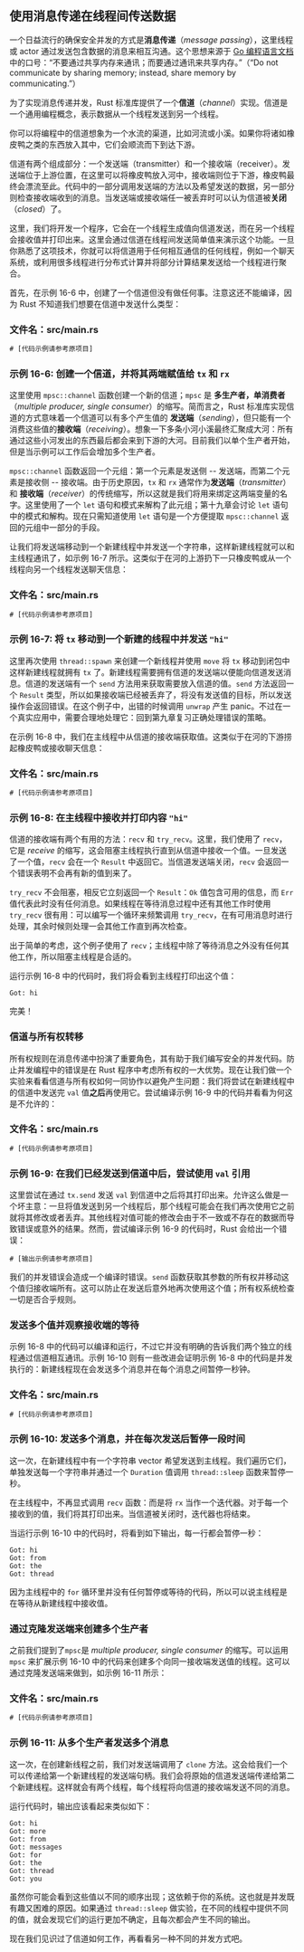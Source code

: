 ## 使用消息传递在线程间传送数据




一个日益流行的确保安全并发的方式是**消息传递**（_message passing_），这里线程或 actor 通过发送包含数据的消息来相互沟通。这个思想来源于 [Go 编程语言文档](https://golang.org/doc/effective_go.html#concurrency) 中的口号：“不要通过共享内存来通讯；而要通过通讯来共享内存。”（“Do not communicate by sharing memory; instead, share memory by communicating.”）

为了实现消息传递并发，Rust 标准库提供了一个**信道**（_channel_）实现。信道是一个通用编程概念，表示数据从一个线程发送到另一个线程。

你可以将编程中的信道想象为一个水流的渠道，比如河流或小溪。如果你将诸如橡皮鸭之类的东西放入其中，它们会顺流而下到达下游。

信道有两个组成部分：一个发送端（transmitter）和一个接收端（receiver）。发送端位于上游位置，在这里可以将橡皮鸭放入河中，接收端则位于下游，橡皮鸭最终会漂流至此。代码中的一部分调用发送端的方法以及希望发送的数据，另一部分则检查接收端收到的消息。当发送端或接收端任一被丢弃时可以认为信道被**关闭**（_closed_）了。

这里，我们将开发一个程序，它会在一个线程生成值向信道发送，而在另一个线程会接收值并打印出来。这里会通过信道在线程间发送简单值来演示这个功能。一旦你熟悉了这项技术，你就可以将信道用于任何相互通信的任何线程，例如一个聊天系统，或利用很多线程进行分布式计算并将部分计算结果发送给一个线程进行聚合。

首先，在示例 16-6 中，创建了一个信道但没有做任何事。注意这还不能编译，因为 Rust 不知道我们想要在信道中发送什么类型：

### 文件名：src/main.rs

```rust
# [代码示例请参考原项目]
```

### 示例 16-6: 创建一个信道，并将其两端赋值给 `tx` 和 `rx`

这里使用 `mpsc::channel` 函数创建一个新的信道；`mpsc` 是 **多生产者，单消费者**（_multiple producer, single consumer_）的缩写。简而言之，Rust 标准库实现信道的方式意味着一个信道可以有多个产生值的 **发送端**（_sending_），但只能有一个消费这些值的**接收端**（_receiving_）。想象一下多条小河小溪最终汇聚成大河：所有通过这些小河发出的东西最后都会来到下游的大河。目前我们以单个生产者开始，但是当示例可以工作后会增加多个生产者。

`mpsc::channel` 函数返回一个元组：第一个元素是发送侧 -- 发送端，而第二个元素是接收侧 -- 接收端。由于历史原因，`tx` 和 `rx` 通常作为**发送端**（_transmitter_）和 **接收端**（_receiver_）的传统缩写，所以这就是我们将用来绑定这两端变量的名字。这里使用了一个 `let` 语句和模式来解构了此元组；第十九章会讨论 `let` 语句中的模式和解构。现在只需知道使用 `let` 语句是一个方便提取 `mpsc::channel` 返回的元组中一部分的手段。

让我们将发送端移动到一个新建线程中并发送一个字符串，这样新建线程就可以和主线程通讯了，如示例 16-7 所示。这类似于在河的上游扔下一只橡皮鸭或从一个线程向另一个线程发送聊天信息：

### 文件名：src/main.rs

```rust
# [代码示例请参考原项目]
```

### 示例 16-7: 将 `tx` 移动到一个新建的线程中并发送 `"hi"`

这里再次使用 `thread::spawn` 来创建一个新线程并使用 `move` 将 `tx` 移动到闭包中这样新建线程就拥有 `tx` 了。新建线程需要拥有信道的发送端以便能向信道发送消息。信道的发送端有一个 `send` 方法用来获取需要放入信道的值。`send` 方法返回一个 `Result` 类型，所以如果接收端已经被丢弃了，将没有发送值的目标，所以发送操作会返回错误。在这个例子中，出错的时候调用 `unwrap` 产生 panic。不过在一个真实应用中，需要合理地处理它：回到第九章复习正确处理错误的策略。

在示例 16-8 中，我们在主线程中从信道的接收端获取值。这类似于在河的下游捞起橡皮鸭或接收聊天信息：

### 文件名：src/main.rs

```rust
# [代码示例请参考原项目]
```

### 示例 16-8: 在主线程中接收并打印内容 `"hi"`

信道的接收端有两个有用的方法：`recv` 和 `try_recv`。这里，我们使用了 `recv`，它是 _receive_ 的缩写，这会阻塞主线程执行直到从信道中接收一个值。一旦发送了一个值，`recv` 会在一个 `Result` 中返回它。当信道发送端关闭，`recv` 会返回一个错误表明不会再有新的值到来了。

`try_recv` 不会阻塞，相反它立刻返回一个 `Result`：`Ok` 值包含可用的信息，而 `Err` 值代表此时没有任何消息。如果线程在等待消息过程中还有其他工作时使用 `try_recv` 很有用：可以编写一个循环来频繁调用 `try_recv`，在有可用消息时进行处理，其余时候则处理一会其他工作直到再次检查。

出于简单的考虑，这个例子使用了 `recv`；主线程中除了等待消息之外没有任何其他工作，所以阻塞主线程是合适的。

运行示例 16-8 中的代码时，我们将会看到主线程打印出这个值：

```text
Got: hi
```

完美！

### 信道与所有权转移

所有权规则在消息传递中扮演了重要角色，其有助于我们编写安全的并发代码。防止并发编程中的错误是在 Rust 程序中考虑所有权的一大优势。现在让我们做一个实验来看看信道与所有权如何一同协作以避免产生问题：我们将尝试在新建线程中的信道中发送完 `val` 值**之后**再使用它。尝试编译示例 16-9 中的代码并看看为何这是不允许的：

### 文件名：src/main.rs

```rust
# [代码示例请参考原项目]
```

### 示例 16-9: 在我们已经发送到信道中后，尝试使用 `val` 引用

这里尝试在通过 `tx.send` 发送 `val` 到信道中之后将其打印出来。允许这么做是一个坏主意：一旦将值发送到另一个线程后，那个线程可能会在我们再次使用它之前就将其修改或者丢弃。其他线程对值可能的修改会由于不一致或不存在的数据而导致错误或意外的结果。然而，尝试编译示例 16-9 的代码时，Rust 会给出一个错误：

```console
# [输出示例请参考原项目]
```

我们的并发错误会造成一个编译时错误。`send` 函数获取其参数的所有权并移动这个值归接收端所有。这可以防止在发送后意外地再次使用这个值；所有权系统检查一切是否合乎规则。

### 发送多个值并观察接收端的等待

示例 16-8 中的代码可以编译和运行，不过它并没有明确的告诉我们两个独立的线程通过信道相互通讯。示例 16-10 则有一些改进会证明示例 16-8 中的代码是并发执行的：新建线程现在会发送多个消息并在每个消息之间暂停一秒钟。

### 文件名：src/main.rs

```rust
# [代码示例请参考原项目]
```

### 示例 16-10: 发送多个消息，并在每次发送后暂停一段时间

这一次，在新建线程中有一个字符串 vector 希望发送到主线程。我们遍历它们，单独发送每一个字符串并通过一个 `Duration` 值调用 `thread::sleep` 函数来暂停一秒。

在主线程中，不再显式调用 `recv` 函数：而是将 `rx` 当作一个迭代器。对于每一个接收到的值，我们将其打印出来。当信道被关闭时，迭代器也将结束。

当运行示例 16-10 中的代码时，将看到如下输出，每一行都会暂停一秒：

```text
Got: hi
Got: from
Got: the
Got: thread
```

因为主线程中的 `for` 循环里并没有任何暂停或等待的代码，所以可以说主线程是在等待从新建线程中接收值。

### 通过克隆发送端来创建多个生产者

之前我们提到了`mpsc`是 _multiple producer, single consumer_ 的缩写。可以运用 `mpsc` 来扩展示例 16-10 中的代码来创建多个向同一接收端发送值的线程。这可以通过克隆发送端来做到，如示例 16-11 所示：

### 文件名：src/main.rs

```rust
# [代码示例请参考原项目]
```

### 示例 16-11: 从多个生产者发送多个消息

这一次，在创建新线程之前，我们对发送端调用了 `clone` 方法。这会给我们一个可以传递给第一个新建线程的发送端句柄。我们会将原始的信道发送端传递给第二个新建线程。这样就会有两个线程，每个线程将向信道的接收端发送不同的消息。

运行代码时，输出应该看起来类似如下：

```text
Got: hi
Got: more
Got: from
Got: messages
Got: for
Got: the
Got: thread
Got: you
```

虽然你可能会看到这些值以不同的顺序出现；这依赖于你的系统。这也就是并发既有趣又困难的原因。如果通过 `thread::sleep` 做实验，在不同的线程中提供不同的值，就会发现它们的运行更加不确定，且每次都会产生不同的输出。

现在我们见识过了信道如何工作，再看看另一种不同的并发方式吧。

